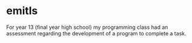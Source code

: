 # emitls
For year 13 (final year high school) my programming class had an assessment regarding the development of a program to complete a task.
